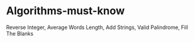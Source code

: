 # Algorithms-must-know
Reverse Integer, Average Words Length, Add Strings, Valid Palindrome, Fill The Blanks
